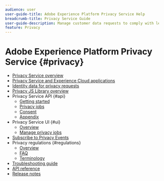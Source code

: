 ```yaml
---
audience: user
user-guide-title: Adobe Experience Platform Privacy Service Help
breadcrumb-title: Privacy Service Guide
user-guide-description: Manage customer data requests to comply with legal privacy regulations like GDPR and CCPA.
feature: Privacy
---
```


# Adobe Experience Platform Privacy Service {#privacy}

* [Privacy Service overview](home.md)
* [Privacy Service and Experience Cloud applications](experience-cloud-apps.md)
* [Identity data for privacy requests](identity-data.md)
* [Privacy JS Library overview](js-library.md)
* Privacy Service API {#api}
  * [Getting started](api/getting-started.md)
  * [Privacy jobs](api/privacy-jobs.md)
  * [Consent](api/consent.md)
  * [Appendix](api/appendix.md)
* Privacy Service UI {#ui}  
  * [Overview](ui/overview.md)
  * [Manage privacy jobs](ui/user-guide.md)
* [Subscribe to Privacy Events](privacy-events.md)
* Privacy regulations {#regulations}
  * [Overview](regulations/overview.md)
  * [FAQ](regulations/faq.md)
  * [Terminology](regulations/terminology.md)
* [Troubleshooting guide](troubleshooting-guide.md)
* [API reference](https://www.adobe.io/experience-platform-apis/references/privacy-service/)
* [Release notes](release-notes.md)
